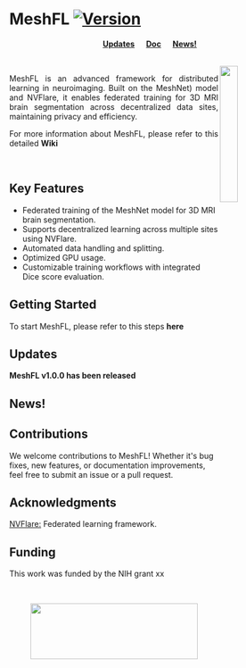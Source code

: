 # MeshFL [![Version](https://img.shields.io/badge/Version-1.0.0-brightgreen)]()

<div align="center">

**[Updates](#Updates) &emsp; [Doc](https://github.com/Mmasoud1/MeshFL/wiki/) &emsp; [News!](#News)**

</div>

<br>
 <img src="https://github.com/Mmasoud1/MeshFL/blob/main/css/logo/MeshFL.png"  width="25%" align="right">

  <p align="justify">
MeshFL is an advanced framework for distributed learning in neuroimaging. Built on the <a href="https://medium.com/pytorch/catalyst-neuro-a-3d-brain-segmentation-pipeline-for-mri-b1bb1109276a" target="_blank"  style="text-decoration: none"> MeshNet</a>) model and NVFlare, it enables federated training for 3D MRI brain segmentation across decentralized data sites, maintaining privacy and efficiency.
 </p>

<p align="justify">
 For more information about MeshFL, please refer to this detailed <b><a href="https://github.com/Mmasoud1/MeshFL/wiki/"  style="text-decoration: none">Wiki</a></b>
</p>

<br>

## Key Features

* Federated training of the MeshNet model for 3D MRI brain segmentation.
* Supports decentralized learning across multiple sites using NVFlare.
* Automated data handling and splitting.
* Optimized GPU usage.
* Customizable training workflows with integrated Dice score evaluation.

## Getting Started
To start MeshFL, please refer to this steps <b><a href="https://github.com/Mmasoud1/MeshFL/wiki/Setup"  style="text-decoration: none">here</a></b>


## Updates

**MeshFL <a href= "https://github.com/Mmasoud1/MeshFL/releases/tag/v1.0.0" target="_blank"  style="text-decoration: none"> v1.0.0 </a> has been released**

## News!

## Contributions

We welcome contributions to MeshFL! Whether it's bug fixes, new features, or documentation improvements, feel free to submit an issue or a pull request.


## Acknowledgments

[NVFlare:](https://developer.nvidia.com/flare) Federated learning framework. 


## Funding

This work was funded by the NIH grant xx    


<br />
<div align="center">

<img src='https://github.com/Mmasoud1/MeshFL/blob/main/css/logo/TReNDS_logo.jpg' width='300' height='100'></img>

</div>




